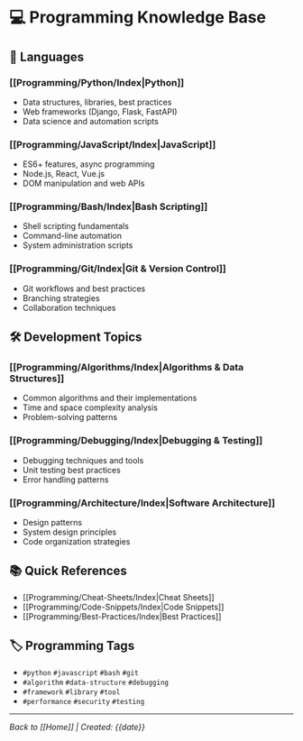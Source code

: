 # 💻 Programming Knowledge Base

## 🚀 Languages

### [[Programming/Python/Index|Python]]
- Data structures, libraries, best practices
- Web frameworks (Django, Flask, FastAPI)
- Data science and automation scripts

### [[Programming/JavaScript/Index|JavaScript]]
- ES6+ features, async programming
- Node.js, React, Vue.js
- DOM manipulation and web APIs

### [[Programming/Bash/Index|Bash Scripting]]
- Shell scripting fundamentals
- Command-line automation
- System administration scripts

### [[Programming/Git/Index|Git & Version Control]]
- Git workflows and best practices
- Branching strategies
- Collaboration techniques

## 🛠️ Development Topics

### [[Programming/Algorithms/Index|Algorithms & Data Structures]]
- Common algorithms and their implementations
- Time and space complexity analysis
- Problem-solving patterns

### [[Programming/Debugging/Index|Debugging & Testing]]
- Debugging techniques and tools
- Unit testing best practices
- Error handling patterns

### [[Programming/Architecture/Index|Software Architecture]]
- Design patterns
- System design principles
- Code organization strategies

## 📚 Quick References

- [[Programming/Cheat-Sheets/Index|Cheat Sheets]]
- [[Programming/Code-Snippets/Index|Code Snippets]]
- [[Programming/Best-Practices/Index|Best Practices]]

## 🏷️ Programming Tags

- `#python` `#javascript` `#bash` `#git`
- `#algorithm` `#data-structure` `#debugging`
- `#framework` `#library` `#tool`
- `#performance` `#security` `#testing`

---
*Back to [[Home]] | Created: {{date}}*